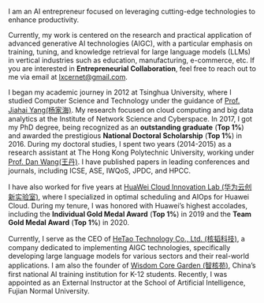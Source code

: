I am an AI entrepreneur focused on leveraging cutting-edge technologies to enhance productivity.

Currently, my work is centered on the research and practical application of advanced generative AI technologies (AIGC), with a particular emphasis on training, tuning, and knowledge retrieval for large language models (LLMs) in vertical industries such as education, manufacturing, e-commerce, etc. If you are interested in **Entrepreneurial Collaboration**, feel free to reach out to me via email at [lxcernet@gmail.com](mailto:lxcernet@gmail.com).

I began my academic journey in 2012 at Tsinghua University, where I studied Computer Science and Technology under the guidance of [Prof. Jiahai Yang(杨家海)](https://nmgroup.tsinghua.edu.cn/yjh/). My research focused on cloud computing and big data analytics at the Institute of Network Science and Cyberspace. In 2017, I got my PhD degree, being recognized as an **outstanding graduate** (**Top 1%**) and awarded the prestigious **National Doctoral Scholarship** (**Top 1%**) in 2016. During my doctoral studies, I spent two years (2014-2015) as a research assistant at The Hong Kong Polytechnic University, working under [Prof. Dan Wang(王丹)](https://www4.comp.polyu.edu.hk/~csdwang/). I have published papers in leading conferences and journals, including ICSE, ASE, IWQoS, JPDC, and HPCC.

I have also worked for five years at [HuaWei Cloud Innovation Lab (华为云创新实验室)](https://www.huaweicloud.com/lab/home.html), where I specialized in optimal scheduling and AIOps for Huawei Cloud. During my tenure, I was honored with Huawei’s highest accolades, including the **Individual Gold Medal Award** (**Top 1%**) in 2019 and the **Team Gold Medal Award** (**Top 1%**) in 2020.

Currently, I serve as the CEO of [HeTao Technology Co., Ltd. (核韬科技)](https://www.corecog.cn/), a company dedicated to implementing AIGC technologies, specifically developing large language models for various sectors and their real-world applications. I am also the founder of [Wisdom Core Garden (智核苑)](https://www.aileader.cn/), China’s first national AI training institution for K-12 students. Recently, I was appointed as an External Instructor at the School of Artificial Intelligence, Fujian Normal University.